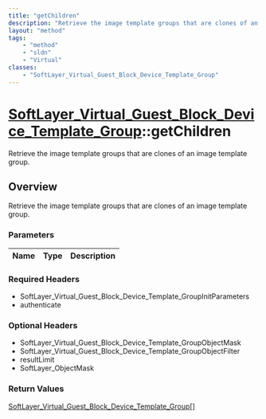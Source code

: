 ```yaml
---
title: "getChildren"
description: "Retrieve the image template groups that are clones of an image template group."
layout: "method"
tags:
    - "method"
    - "sldn"
    - "Virtual"
classes:
    - "SoftLayer_Virtual_Guest_Block_Device_Template_Group"
---
```

# [SoftLayer_Virtual_Guest_Block_Device_Template_Group](/reference/services/SoftLayer_Virtual_Guest_Block_Device_Template_Group)::getChildren

Retrieve the image template groups that are clones of an image template group.


## Overview 
Retrieve the image template groups that are clones of an image template group.

### Parameters 
|Name | Type | Description |
| --- | --- | --- |


### Required Headers
* SoftLayer_Virtual_Guest_Block_Device_Template_GroupInitParameters
* authenticate

### Optional Headers
* SoftLayer_Virtual_Guest_Block_Device_Template_GroupObjectMask
* SoftLayer_Virtual_Guest_Block_Device_Template_GroupObjectFilter
* resultLimit
* SoftLayer_ObjectMask

### Return Values
<a href='/reference/datatypes/SoftLayer_Virtual_Guest_Block_Device_Template_Group'>SoftLayer_Virtual_Guest_Block_Device_Template_Group[] </a>

